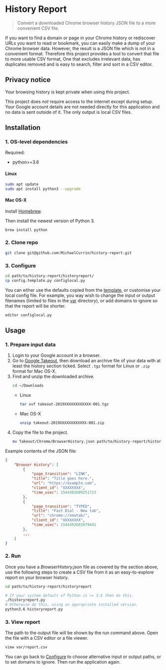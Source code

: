# History Report
> Convert a downloaded Chrome browser history JSON file to a more convenient CSV file.

If you want to find a domain or page in your Chrome history or rediscover URLs you want to read or bookmark, you can easily make a dump of your Chrome browser data. However, the result is a JSON file which is not in a convenient format. Therefore this project provides a tool to convert that file to more usable CSV format, One that excludes irrelevant data, has duplicates removed and is easy to search, filter and sort in a CSV editor.


## Privacy notice

Your browsing history is kept private when using this project. 

This project does *not* require access to the internet except during setup. Your Google account details are not needed directly for this application and no data is sent outside of it. The only output is local CSV files.
 

## Installation

### 1. OS-level dependencies

Required:

- python>=3.6

#### Linux

```bash
sudo apt update
sudo apt install python3 --upgrade
```

#### Mac OS-X

Install [Homebrew](https://brew.sh/).

Then install the newest version of Python 3.

```bash
brew install python
```


### 2. Clone repo

```bash
git clone git@github.com:MichaelCurrin/history-report.git
```

### 3. Configure

```bash
cd path/to/history-report/historyreport/
cp config.template.py configlocal.py
```

You can either use the defaults copied from the [template](historyreport/etc/config.template.py), or customise your local config file. For example, you way wish to change the input or output filenames (limited to files in the [var](historyreport/var) directory), or add domains to ignore so that the report will be shorter.

```bash
editor configlocal.py 
```


## Usage

### 1. Prepare input data

1. Login to your Google account in a browser.
2. Go to [Google Takeout](https://takeout.google.com/settings/takeout), then download an archive file of your data with at least the history section ticked. Select `.tgz` format for Linux or `.zip` format for Mac OS-X.
3. Find and unzip the downloaded archive.
    ```bash
    cd ~/Downloads
    ```
    - Linux
        ```bash
        tar xvf takeout-2019XXXXXXXXXXXX-001.tgz
        ```
    - Mac OS-X
        ```bash
        unzip takeout-2019XXXXXXXXXXXX-001.zip
        ```
4. Copy the file to the project.
    ```bash
    mv Takeout/Chrome/BrowserHistory.json path/to/history-report/historyreport/var/
    ```

Example contents of the JSON file:

```json
{
    "Browser History": [
        {
            "page_transition": "LINK",
            "title": "Title goes here.",
            "url": "https://example.com",
            "client_id": "XXXXXXXX",
            "time_usec": 1544302609251723
        },
        {
            "page_transition": "TYPED",
            "title": "Fast Dial - New tab",
            "url": "chrome://newtab/",
            "client_id": "XXXXXXXX",
            "time_usec": 1544302601079441
        },
        ...
    ]
}
```

### 2. Run

Once you have a _BrowserHistory.json_ file as covered by the section above, use the following steps to create a CSV file from it as an easy-to-explore report on your browser history.

```bash
cd path/to/history-report/historyreport
```


```bash
# If your system default of Python is >= 3.6 then do this.
./historyreport.py
# Otherwise do this, using an appropriate installed version.
python3.6 historyreport.py
```

### 3. View report

The path to the output file will be shown by the run command above. Open the file with a CSV editor or a file viewer.

```bash
view var/report.csv
```

You can go back to [Configure](#configure) to choose alternative input or output paths, or to set domains to ignore. Then run the application again.

